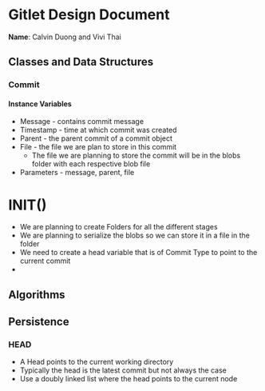 # Gitlet Design Document

**Name**: Calvin Duong and Vivi Thai

## Classes and Data Structures

### Commit

#### Instance Variables
* Message - contains commit message
* Timestamp - time at which commit was created
* Parent - the parent commit of a commit object
* File - the file we are plan to store in this commit 
  * The file we are planning to store the commit will be in the blobs folder with each respective blob file 
* Parameters - message, parent, file 


# INIT()
* We are planning to create Folders for all the different stages 
* We are planning to serialize the blobs so we can store it in a file in the folder
* We need to create a head variable that is of Commit Type to point to the current commit 
* 



## Algorithms


## Persistence

### HEAD 
* A Head points to the current working directory
* Typically the head is the latest commit but not always the case 
* Use a doubly linked list where the head points to the current node 
